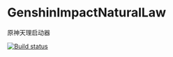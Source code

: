 # GenshinImpactNaturalLaw
原神天理启动器

[![Build status](https://ci.appveyor.com/api/projects/status/wom1ku4voacif3p3?svg=true)](https://ci.appveyor.com/project/GengGode/GenshinImpactNaturalLaw)

